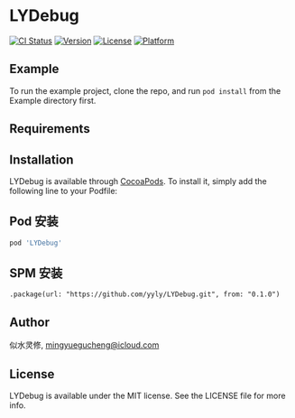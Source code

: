 # LYDebug

[![CI Status](https://img.shields.io/travis/似水灵修/LYDebug.svg?style=flat)](https://travis-ci.org/似水灵修/LYDebug)
[![Version](https://img.shields.io/cocoapods/v/LYDebug.svg?style=flat)](https://cocoapods.org/pods/LYDebug)
[![License](https://img.shields.io/cocoapods/l/LYDebug.svg?style=flat)](https://cocoapods.org/pods/LYDebug)
[![Platform](https://img.shields.io/cocoapods/p/LYDebug.svg?style=flat)](https://cocoapods.org/pods/LYDebug)

## Example

To run the example project, clone the repo, and run `pod install` from the Example directory first.

## Requirements

## Installation

LYDebug is available through [CocoaPods](https://cocoapods.org). To install
it, simply add the following line to your Podfile:

## Pod 安装
```ruby
pod 'LYDebug'
```

## SPM 安装
```
.package(url: "https://github.com/yyly/LYDebug.git", from: "0.1.0")
```

## Author

似水灵修, mingyuegucheng@icloud.com

## License

LYDebug is available under the MIT license. See the LICENSE file for more info.
